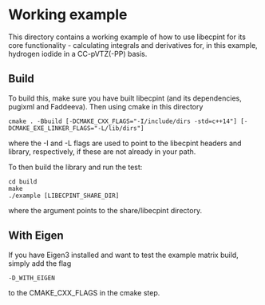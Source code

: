 # Working example

This directory contains a working example of how to use libecpint for its core functionality - calculating integrals and derivatives for, in this example, hydrogen iodide in a CC-pVTZ(-PP) basis.

## Build

To build this, make sure you have built libecpint (and its dependencies, pugixml and Faddeeva). Then using cmake in this directory

```
cmake . -Bbuild [-DCMAKE_CXX_FLAGS="-I/include/dirs -std=c++14"] [-DCMAKE_EXE_LINKER_FLAGS="-L/lib/dirs"] 
```
where the -I and -L flags are used to point to the libecpint headers and library, respectively, if these are not already in your path.

To then build the library and run the test:
```
cd build
make
./example [LIBECPINT_SHARE_DIR]
```
where the argument points to the share/libecpint directory.

## With Eigen

If you have Eigen3 installed and want to test the example matrix build, simply add the flag
```
-D_WITH_EIGEN
```
to the CMAKE_CXX_FLAGS in the cmake step. 
